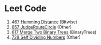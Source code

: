 # Leet Code
1. [467 Humming Distance](https://leetcode.com/problems/hamming-distance/description/) (Bitwise)
1. [657 JudgeRouteCircle](https://leetcode.com/problems/judge-route-circle/) (Other)
1. [617 Merge Two Binary Trees](https://leetcode.com/problems/merge-two-binary-trees/description/) (BinaryTrees)
1. [728 Self Dividing Numbers](https://leetcode.com/problems/self-dividing-numbers/description/) (Other)
